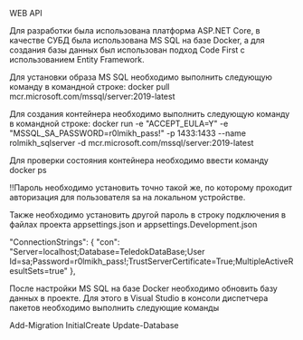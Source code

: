 WEB API 

Для разработки была использована платформа ASP.NET Core, в качестве СУБД была использована MS SQL на базе Docker, а для создания базы данных был использован подход Code First с использованием Entity Framework.

Для установки образа MS SQL необходимо выполнить следующую команду в командной строке:
docker pull mcr.microsoft.com/mssql/server:2019-latest

Для создания контейнера необходимо выполнить следующую команду в командной строке:
docker run -e "ACCEPT_EULA=Y" -e "MSSQL_SA_PASSWORD=r0lmikh_pass!" -p 1433:1433 --name rolmikh_sqlserver -d mcr.microsoft.com/mssql/server:2019-latest

Для проверки состояния контейнера необходимо ввести команду 
docker ps

!!Пароль необходимо установить точно такой же, по которому проходит авторизация для пользователя sa на локальном устройстве.

Также необходимо установить другой пароль в строку подключения в файлах проекта appsettings.json и appsettings.Development.json

"ConnectionStrings": {
  "con": "Server=localhost;Database=TeledokDataBase;User Id=sa;Password=r0lmikh_pass!;TrustServerCertificate=True;MultipleActiveResultSets=true"
},

После настройки MS SQL на базе Docker необходимо обновить базу данных в проекте. Для этого в Visual Studio в консоли диспетчера пакетов необходимо выполнить следующие команды

Add-Migration InitialCreate
Update-Database
